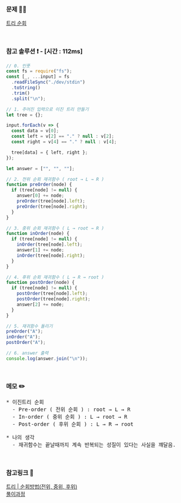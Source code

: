 ### 문제 🤨❔

[트리 순회](https://www.acmicpc.net/problem/1991)

<br>

### 참고 솔루션 ❗️ - [시간 : 112ms]

```js
// 0. 인풋
const fs = require("fs");
const [_, ...input] = fs
  .readFileSync("./dev/stdin")
  .toString()
  .trim()
  .split("\n");

// 1. 주어진 입력으로 이진 트리 만들기
let tree = {};

input.forEach(v => {
  const data = v[0];
  const left = v[2] == "." ? null : v[2];
  const right = v[4] == "." ? null : v[4];

  tree[data] = { left, right };
});

let answer = ["", "", ""];

// 2. 전위 순회 재귀함수 ( root → L → R )
function preOrder(node) {
  if (tree[node] != null) {
    answer[0] += node;
    preOrder(tree[node].left);
    preOrder(tree[node].right);
  }
}

// 3. 중위 순회 재귀함수 ( L → root → R )
function inOrder(node) {
  if (tree[node] != null) {
    inOrder(tree[node].left);
    answer[1] += node;
    inOrder(tree[node].right);
  }
}

// 4. 후위 순회 재귀함수 ( L → R → root )
function postOrder(node) {
  if (tree[node] != null) {
    postOrder(tree[node].left);
    postOrder(tree[node].right);
    answer[2] += node;
  }
}

// 5. 재귀함수 돌리기
preOrder("A");
inOrder("A");
postOrder("A");

// 6. answer 출력
console.log(answer.join("\n"));
```

<br>

### 메모 ✏️

<pre>
* 이진트리 순회
  - Pre-order ( 전위 순회 ) : root → L → R
  - In-order ( 중위 순회 ) : L → root → R
  - Post-order ( 후위 순회 ) : L → R → root

* 나의 생각
  - 재귀함수는 끝날때까지 계속 반복되는 성질이 있다는 사실을 꺠달음.
</pre>

<br>

### 참고링크 🔗

[트리 | 순회방법(전위, 중위, 후위)](https://www.notion.so/2dcc46ee4e3149d78e69e0e515f99159)<br>
[풀이과정](https://lhoiktiv.tistory.com/286)
